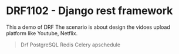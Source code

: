 # DRF1102 - Django rest framework

This a demo of DRF
The scenario is about design the vidoes upload platform like Youtube, Netflix.
 
> Drf
> PostgreSQL
> Redis
> Celery
> apschedule
